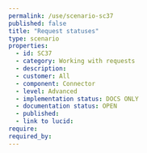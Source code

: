 ```yaml
---
permalink: /use/scenario-sc37
published: false
title: "Request statuses"
type: scenario
properties:
  - id: SC37
  - category: Working with requests
  - description:
  - customer: All
  - component: Connector
  - level: Advanced
  - implementation status: DOCS ONLY
  - documentation status: OPEN
  - published:
  - link to lucid:
require:
required_by:
---
```

